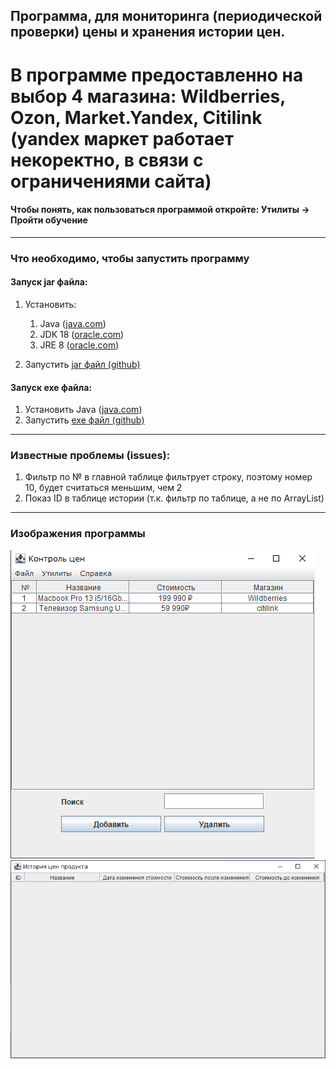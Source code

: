 ## Программа, для мониторинга (периодической проверки) цены и хранения истории цен. ##
В программе предоставленно на выбор 4 магазина: Wildberries, Ozon, Market.Yandex, Citilink (yandex маркет работает некоректно, в связи с ограничениями сайта)
=========================
#### Чтобы понять, как пользоваться программой откройте: Утилиты -> Пройти обучение ####
-------------------------
### Что необходимо, чтобы запустить программу ###
#### Запуск jar файла: ####
1. Установить:
    1) Java ([java.com](https://www.java.com/ru/download/))
    2) JDK 18 ([oracle.com](https://www.oracle.com/java/technologies/downloads/#jdk18-windows))
    3) JRE 8 ([oracle.com](https://www.oracle.com/java/technologies/downloads/#jre8-windows))

2. Запустить [jar файл (github)](https://github.com/Sadeal/Market-Parser/blob/main/etc/Course.jar)

#### Запуск exe файла: ####
1. Установить Java ([java.com](https://www.java.com/ru/download/))
2. Запустить [exe файл (github)](https://github.com/Sadeal/Market-Parser/blob/main/etc/MarketParser.exe)

-------------------------

### Известные проблемы (issues): ###
  1. Фильтр по № в главной таблице фильтрует строку, поэтому номер 10, будет считаться меньшим, чем 2
  2. Показ ID в таблице истории (т.к. фильтр по таблице, а не по ArrayList)
-------------------------
### Изображения программы ###
![Основное окно](https://github.com/Sadeal/JavaCourse/blob/main/img/main.png)
![Окно истории](https://github.com/Sadeal/JavaCourse/blob/main/img/history.png)
